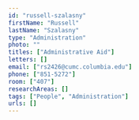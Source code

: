 ```yaml
---
id: "russell-szalasny"
firstName: "Russell"
lastName: "Szalasny"
type: "Administration"
photo: ""
titles: ["Administrative Aid"]
letters: []
email: ["rs2426@cumc.columbia.edu"]
phone: ["851-5272"]
room: ["407"]
researchAreas: []
tags: ["People", "Administration"]
urls: []
---
```

